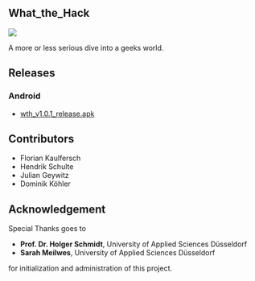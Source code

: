## What_the_Hack

![](/what_the_hack/images/Poster.jpg)

A more or less serious dive into a geeks world.

## Releases

### Android
- [wth_v1.0.1_release.apk](/what_the_hack/releases/wth_v1.0.1_release.apk)

## Contributors

- Florian Kaulfersch
- Hendrik Schulte
- Julian Geywitz
- Dominik Köhler

## Acknowledgement

Special Thanks goes to

- **Prof. Dr. Holger Schmidt**, University of Applied Sciences Düsseldorf
- **Sarah Meilwes**, University of Applied Sciences Düsseldorf

for initialization and administration of this project.
